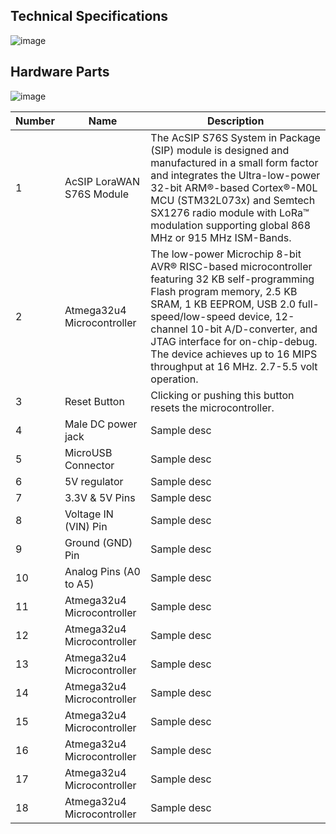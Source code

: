 ## Technical Specifications

![image](https://user-images.githubusercontent.com/110519487/182571007-6816546b-2648-4ed9-8e40-143b703bedbf.png)

## Hardware Parts

![image](https://user-images.githubusercontent.com/110519487/182995566-236e0629-f7e9-4b2c-a43e-486b60fc3751.png)

| Number | Name | Description
| --- | --- |  --- |
| 1 | AcSIP LoraWAN S76S Module | The AcSIP S76S System in Package (SIP) module is designed and manufactured in a small form factor and integrates the Ultra-low-power 32-bit ARM®-based Cortex®-M0L MCU (STM32L073x) and Semtech SX1276 radio module with LoRa™ modulation supporting global 868 MHz or 915 MHz ISM-Bands.
| 2 | Atmega32u4 Microcontroller | The low-power Microchip 8-bit AVR® RISC-based microcontroller featuring 32 KB self-programming Flash program memory, 2.5 KB SRAM, 1 KB EEPROM, USB 2.0 full-speed/low-speed device, 12-channel 10-bit A/D-converter, and JTAG interface for on-chip-debug. The device achieves up to 16 MIPS throughput at 16 MHz. 2.7-5.5 volt operation.
| 3 | Reset Button | Clicking or pushing this button resets the microcontroller.
| 4 | Male DC power jack | Sample desc
| 5 | MicroUSB Connector | Sample desc
| 6 | 5V regulator | Sample desc
| 7 | 3.3V & 5V Pins | Sample desc
| 8 | Voltage IN (VIN) Pin | Sample desc
| 9 | Ground (GND) Pin | Sample desc
| 10 | Analog Pins (A0 to A5) | Sample desc
| 11 | Atmega32u4 Microcontroller | Sample desc
| 12 | Atmega32u4 Microcontroller | Sample desc
| 13 | Atmega32u4 Microcontroller | Sample desc
| 14 | Atmega32u4 Microcontroller | Sample desc
| 15 | Atmega32u4 Microcontroller | Sample desc
| 16 | Atmega32u4 Microcontroller | Sample desc
| 17 | Atmega32u4 Microcontroller | Sample desc
| 18 | Atmega32u4 Microcontroller | Sample desc
